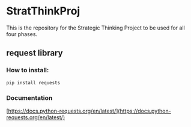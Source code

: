 # StratThinkProj
This is the repository for the Strategic Thinking Project to be used for all four phases.


## request library

### How to install:
```
pip install requests
```

### Documentation
[https://docs.python-requests.org/en/latest/](https://docs.python-requests.org/en/latest/)
